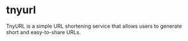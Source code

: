 # tnyurl
TnyURL is a simple URL shortening service that allows users to generate short and easy-to-share URLs.
